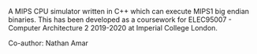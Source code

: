 A MIPS CPU simulator written in C++ which can execute MIPS1 big endian binaries.
This has been developed as a coursework for ELEC95007 - Computer Architecture 2 2019-2020 at Imperial College London.

Co-author: Nathan Amar
